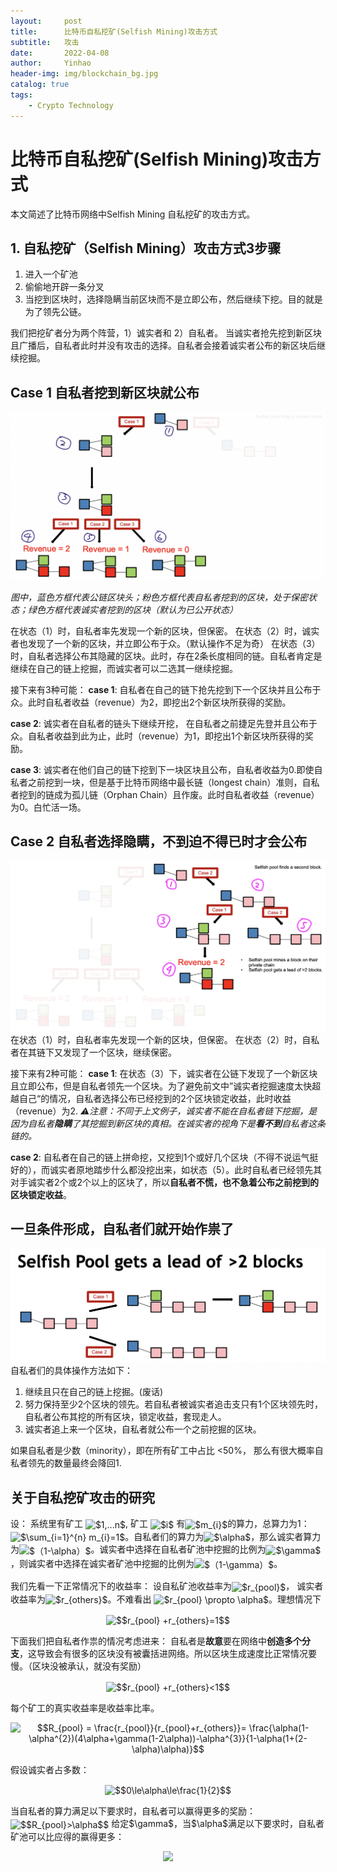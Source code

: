 ```yaml
---
layout:     post
title:      比特币自私挖矿(Selfish Mining)攻击方式
subtitle:   攻击
date:       2022-04-08
author:     Yinhao
header-img: img/blockchain_bg.jpg
catalog: true
tags:
    - Crypto Technology
---
```


# 比特币自私挖矿(Selfish Mining)攻击方式
本文简述了比特币网络中Selfish Mining 自私挖矿的攻击方式。

## 1. 自私挖矿（Selfish Mining）攻击方式3步骤
1. 进入一个矿池
2. 偷偷地开辟一条分叉
3. 当挖到区块时，选择隐瞒当前区块而不是立即公布，然后继续下挖。目的就是为了领先公链。


我们把挖矿者分为两个阵营，1）诚实者和 2）自私者。
当诚实者抢先挖到新区块且广播后，自私者此时并没有攻击的选择。自私者会接着诚实者公布的新区块后继续挖掘。

## Case 1 自私者挖到新区块就公布
![](../img/bitcoin_selfish_case1.png)

*图中，蓝色方框代表公链区块头；粉色方框代表自私者挖到的区块，处于保密状态；绿色方框代表诚实者挖到的区块（默认为已公开状态）*

在状态（1）时，自私者率先发现一个新的区块，但保密。
在状态（2）时，诚实者也发现了一个新的区块，并立即公布于众。（默认操作不足为奇）
在状态（3）时，自私者选择公布其隐藏的区块。此时，存在2条长度相同的链。自私者肯定是继续在自己的链上挖掘，而诚实者可以二选其一继续挖掘。

接下来有3种可能：
**case 1**: 自私者在自己的链下抢先挖到下一个区块并且公布于众。此时自私者收益（revenue）为2，即挖出2个新区块所获得的奖励。

**case 2**: 诚实者在自私者的链头下继续开挖， 在自私者之前捷足先登并且公布于众。自私者收益到此为止，此时（revenue）为1，即挖出1个新区块所获得的奖励。

**case 3**: 诚实者在他们自己的链下挖到下一块区块且公布，自私者收益为0.即使自私者之前挖到一块，但是基于比特币网络中最长链（longest chain）准则，自私者挖到的链成为孤儿链（Orphan Chain）且作废。此时自私者收益（revenue）为0。白忙活一场。


## Case 2 自私者选择隐瞒，不到迫不得已时才会公布
![](../img/bitcoin_selfish_case2.png)
在状态（1）时，自私者率先发现一个新的区块，但保密。
在状态（2）时，自私者在其链下又发现了一个区块，继续保密。

接下来有2种可能：
**case 1**: 在状态（3）下，诚实者在公链下发现了一个新区块且立即公布，但是自私者领先一个区块。为了避免前文中”诚实者挖掘速度太快超越自己“的情况，自私者选择公布已经挖到的2个区块锁定收益，此时收益（revenue）为2.
*⚠️注意：不同于上文例子，诚实者不能在自私者链下挖掘，是因为自私者**隐瞒**了其挖掘到新区块的真相。在诚实者的视角下是**看不到**自私者这条链的。*

**case 2**: 自私者在自己的链上拼命挖，又挖到1个或好几个区块（不得不说运气挺好的），而诚实者原地踏步什么都没挖出来，如状态（5）。此时自私者已经领先其对手诚实者2个或2个以上的区块了，所以**自私者不慌，也不急着公布之前挖到的区块锁定收益**。


## 一旦条件形成，自私者们就开始作祟了
![](../img/selfish_pool.png)
自私者们的具体操作方法如下：
1. 继续且只在自己的链上挖掘。(废话)
2. 努力保持至少2个区块的领先。若自私者被诚实者追击支只有1个区块领先时，自私者公布其挖的所有区块，锁定收益，套现走人。
3. 诚实者追上来一个区块，自私者就公布一个之前挖掘的区块。

如果自私者是少数（minority），即在所有矿工中占比 <50%， 那么有很大概率自私者领先的数量最终会降回1.


## 关于自私挖矿攻击的研究
设：
系统里有矿工 <img src="http://www.sciweavers.org/tex2img.php?eq=%241%2C...n%24&bc=White&fc=Black&im=jpg&fs=12&ff=modern&edit=0" align="center" border="0" alt="$1,...n$" width="39" height="17" />, 矿工 <img src="http://www.sciweavers.org/tex2img.php?eq=%24i%24&bc=White&fc=Black&im=jpg&fs=12&ff=modern&edit=0" align="center" border="0" alt="$i$" width="7" height="14" /> 有<img src="http://www.sciweavers.org/tex2img.php?eq=%24m_%7Bi%7D%24&bc=White&fc=Black&im=jpg&fs=12&ff=modern&edit=0" align="center" border="0" alt="$m_{i}$" width="22" height="12" />的算力，总算力为1：<img src="http://www.sciweavers.org/tex2img.php?eq=%24%5Csum_%7Bi%3D1%7D%5E%7Bn%7D%20m_%7Bi%7D%3D1%24&bc=White&fc=Black&im=jpg&fs=12&ff=modern&edit=0" align="center" border="0" alt="$\sum_{i=1}^{n} m_{i}=1$" width="92" height="21" />。自私者们的算力为<img src="http://www.sciweavers.org/tex2img.php?eq=%24%5Calpha%24&bc=White&fc=Black&im=jpg&fs=12&ff=modern&edit=0" align="center" border="0" alt="$\alpha$" width="15" height="10" />，那么诚实者算力为<img src="http://www.sciweavers.org/tex2img.php?eq=%24%EF%BC%881-%5Calpha%EF%BC%89%24&bc=White&fc=Black&im=jpg&fs=12&ff=modern&edit=0" align="center" border="0" alt="$（1-\alpha）$" width="28" height="14" />。诚实者中选择在自私者矿池中挖掘的比例为<img src="http://www.sciweavers.org/tex2img.php?eq=%24%5Cgamma%24&bc=White&fc=Black&im=jpg&fs=12&ff=modern&edit=0" align="center" border="0" alt="$\gamma$" width="14" height="12" />，则诚实者中选择在诚实者矿池中挖掘的比例为<img src="http://www.sciweavers.org/tex2img.php?eq=%24%EF%BC%881-%5Cgamma%EF%BC%89%24&bc=White&fc=Black&im=jpg&fs=12&ff=modern&edit=0" align="center" border="0" alt="$（1-\gamma）$" width="26" height="17" />。

我们先看一下正常情况下的收益率：
设自私矿池收益率为<img src="http://www.sciweavers.org/tex2img.php?eq=%24r_%7Bpool%7D%24&bc=White&fc=Black&im=jpg&fs=12&ff=modern&edit=0" align="center" border="0" alt="$r_{pool}$" width="32" height="14" />， 诚实者收益率为<img src="http://www.sciweavers.org/tex2img.php?eq=%24r_%7Bothers%7D%24&bc=White&fc=Black&im=jpg&fs=12&ff=modern&edit=0" align="center" border="0" alt="$r_{others}$" width="43" height="12" />。不难看出 <img src="http://www.sciweavers.org/tex2img.php?eq=%24r_%7Bpool%7D%20%5Cpropto%20%5Calpha%24&bc=White&fc=Black&im=jpg&fs=12&ff=modern&edit=0" align="center" border="0" alt="$r_{pool} \propto \alpha$" width="65" height="14" />。理想情况下<p style="text-align:center;"><img src="http://www.sciweavers.org/tex2img.php?eq=%24%24r_%7Bpool%7D%20%2Br_%7Bothers%7D%3D1%24%24&bc=White&fc=Black&im=jpg&fs=12&ff=modern&edit=0" align="center" border="0" alt="$$r_{pool} +r_{others}=1$$" width="122" height="18" /></p>

下面我们把自私者作祟的情况考虑进来：
自私者是**故意**要在网络中**创造多个分支**，这导致会有很多的区块没有被囊括进网络。所以区块生成速度比正常情况要慢。（区块没被承认，就没有奖励）
<p style="text-align:center;"><img src="http://www.sciweavers.org/tex2img.php?eq=%24%24r_%7Bpool%7D%20%2Br_%7Bothers%7D%3C1%24%24%20&bc=White&fc=Black&im=jpg&fs=12&ff=modern&edit=0" align="center" border="0" alt="$$r_{pool} +r_{others}<1$$ " width="122" height="18" ></p>


每个矿工的真实收益率是收益率比率。
<p style="text-align:center;"><img src="http://www.sciweavers.org/tex2img.php?eq=%24%24R_%7Bpool%7D%20%3D%20%5Cfrac%7Br_%7Bpool%7D%7D%7Br_%7Bpool%7D%2Br_%7Bothers%7D%7D%3D%20%5Cfrac%7B%5Calpha%281-%5Calpha%5E%7B2%7D%29%284%5Calpha%2B%5Cgamma%281-2%5Calpha%29%29-%5Calpha%5E%7B3%7D%7D%7B1-%5Calpha%281%2B%282-%5Calpha%29%5Calpha%29%7D%24%24&bc=White&fc=Black&im=jpg&fs=12&ff=modern&edit=0" align="center" border="0" alt="$$R_{pool} = \frac{r_{pool}}{r_{pool}+r_{others}}= \frac{\alpha(1-\alpha^{2})(4\alpha+\gamma(1-2\alpha))-\alpha^{3}}{1-\alpha(1+(2-\alpha)\alpha)}$$" width="299" height="29" /></p>

假设诚实者占多数： 
<p style="text-align:center;"><img src="http://www.sciweavers.org/tex2img.php?eq=%24%240%5Cle%5Calpha%5Cle%5Cfrac%7B1%7D%7B2%7D%24%24&bc=White&fc=Black&im=jpg&fs=12&ff=modern&edit=0" align="center" border="0" alt="$$0\le\alpha\le\frac{1}{2}$$" width="74" height="22" /></p>
当自私者的算力满足以下要求时，自私者可以赢得更多的奖励： <img src="https://bit.ly/3ukKh45" align="center" border="0" alt="$$R_{pool}>\alpha$$" width="71" height="18" >
给定$\gamma$，当$\alpha$满足以下要求时，自私者矿池可以比应得的赢得更多： <p style="text-align:center;"><img src="https://render.githubusercontent.com/render/math?math=$\frac{1-\gamma}{3-2\gamma}\le\alpha\le\frac{1}{2}$"> </p>
